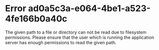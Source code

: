 # Error ad0a5c3a-e064-4be1-a523-4fe166b0a40c

The given path to a file or directory can not be read due to filesystem permissions.
Please ensure that the user which is running the application server has enough permissions to read the given path.
